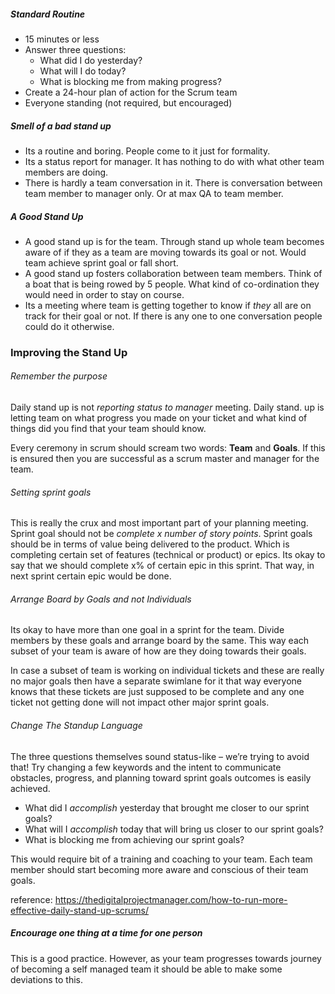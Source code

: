 ##### Standard Routine
-   15 minutes or less
-   Answer three questions:
    -   What did I do yesterday?
    -   What will I do today?
    -   What is blocking me from making progress?
-   Create a 24-hour plan of action for the Scrum team
-   Everyone standing (not required, but encouraged)

##### Smell of a bad stand up 
- Its a routine and boring. People come to it just for formality. 
- Its a status report for manager. It has nothing to do with what other team members are doing.
- There is hardly a team conversation in it. There is conversation between team member to manager only. Or at max QA to team member. 


##### A Good Stand Up 
- A good stand up is for the team. Through stand up whole team becomes aware of if they as a team are moving towards its goal or not. Would team achieve sprint goal or fall short. 
- A good stand up fosters collaboration between team members. Think of a boat that is being rowed by 5 people. What kind of co-ordination they would need in order to stay on course.
- Its a meeting where team is getting together to know if *they* all are on track for their goal or not. If there is any one to one conversation people could do it otherwise. 


### Improving the Stand Up

###### Remember the purpose
Daily stand up is not *reporting status to manager* meeting. Daily stand. up is letting team on what progress you made on your ticket and what kind of things did you find that your team should know. 

Every ceremony in scrum should scream two words: **Team** and **Goals**. If this is ensured then you are successful as a scrum master and manager for the team.

###### Setting sprint goals 
This is really the crux and most important part of your planning meeting. Sprint goal should not be *complete x number of story points*. Sprint goals should be in terms of value being delivered to the product. Which is completing certain set of features (technical or product) or epics. Its okay to say that we should complete x% of certain epic in this sprint. That way, in next sprint certain epic would be done. 


###### Arrange Board by Goals and not Individuals
Its okay to have more than one goal in a sprint for the team. Divide members by these goals and arrange board by the same. This way each subset of your team is aware of how are they doing towards their goals. 

In case a subset of team is working on individual tickets and these are really no major goals then have a separate swimlane for it that way everyone knows that these tickets are just supposed to be complete and any one ticket not getting done will not impact other major sprint goals. 

###### Change The Standup Language
The three questions themselves sound status-like – we’re trying to avoid that! Try changing a few keywords and the intent to communicate obstacles, progress, and planning toward sprint goals outcomes is easily achieved.

-   What did I _accomplish_ yesterday that brought me closer to our sprint goals?
-   What will I _accomplish_ today that will bring us closer to our sprint goals?
-   What is blocking me from achieving our sprint goals?

This would require bit of a training and coaching to your team. Each team member should start becoming more aware and conscious of their team goals. 

reference: https://thedigitalprojectmanager.com/how-to-run-more-effective-daily-stand-up-scrums/

##### Encourage one thing at a time for one person 
This is a good practice. However, as your team progresses towards journey of becoming a self managed team it should be able to make some deviations to this.